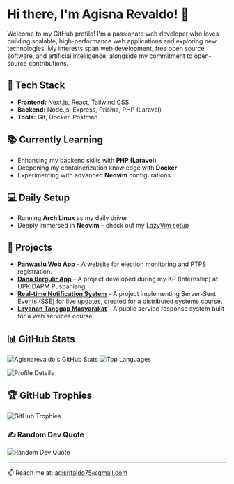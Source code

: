 # Hi there, I'm Agisna Revaldo! 👋

Welcome to my GitHub profile! I'm a passionate web developer who loves building scalable, high-performance web applications and exploring new technologies. My interests span web development, free open source software, and artificial intelligence, alongside my commitment to open-source contributions.

## 🔧 Tech Stack

- **Frontend:** Next.js, React, Tailwind CSS
- **Backend:** Node.js, Express, Prisma, PHP (Laravel)
- **Tools:** Git, Docker, Postman

## 📚 Currently Learning

- Enhancing my backend skills with **PHP (Laravel)**
- Deepening my containerization knowledge with **Docker**
- Experimenting with advanced **Neovim** configurations

## 💻 Daily Setup

- Running **Arch Linux** as my daily driver
- Deeply immersed in **Neovim** – check out my [LazyVim setup](https://github.com/agisnarevaldo/lazy-vim)

## 🚀 Projects

- [**Panwaslu Web App**](https://github.com/agisnarevaldo/panwaslu) - A website for election monitoring and PTPS registration.
- [**Dana Bergulir App**](https://github.com/agisnarevaldo/app-dana-bergulir) - A project developed during my KP (Internship) at UPK DAPM Puspahiang.
- [**Real-time Notification System**](https://github.com/username/notification-system) - A project implementing Server-Sent Events (SSE) for live updates, created for a distributed systems course.
- [**Layanan Tanggap Masyarakat**](https://github.com/agisnarevaldo/layanan-tanggap-masyarakat) - A public service response system built for a web services course.
## 📊 GitHub Stats

![Agisnarevaldo's GitHub Stats](https://github-readme-stats.vercel.app/api?username=agisnarevaldo&show_icons=true&theme=transparent)
![Top Languages](https://github-readme-stats.vercel.app/api/top-langs/?username=agisnarevaldo&theme=dark&hide_border=false&include_all_commits=false&count_private=true&layout=compact)

![Profile Details](http://github-profile-summary-cards.vercel.app/api/cards/profile-details?username=agisnarevaldo&theme=transparent)


## 🏆 GitHub Trophies

![GitHub Trophies](https://github-profile-trophy.vercel.app/?username=agisnarevaldo&theme=radical&no-frame=false&no-bg=false&margin-w=4)

### ✍️ Random Dev Quote

![Random Dev Quote](https://quotes-github-readme.vercel.app/api?type=horizontal&theme=radical)

---

📫 Reach me at: [agisrifaldo75@gmail.com](mailto:agisnarevaldo75@gmail.com)
